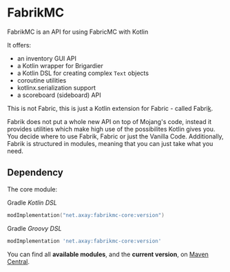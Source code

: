 # FabrikMC

FabrikMC is an API for using FabricMC with Kotlin

It offers:
- an inventory GUI API
- a Kotlin wrapper for Brigardier
- a Kotlin DSL for creating complex `Text` objects
- coroutine utilities
- kotlinx.serialization support
- a scoreboard (sideboard) API

This is not Fabric, this is just a Kotlin extension for Fabric - called Fabri<ins>k</ins>.

Fabrik does not put a whole new API on top of Mojang's code, instead it provides utilities which make high use of the possibilites Kotlin gives you. You decide where to use Fabrik, Fabric or just the Vanilla Code. Additionally, Fabrik is structured in modules, meaning that you can just take what you need.

## Dependency

The core module:

Gradle _Kotlin DSL_
```kotlin
modImplementation("net.axay:fabrikmc-core:version")
```

Gradle _Groovy DSL_
```groovy
modImplementation 'net.axay:fabrikmc-core:version'
```

You can find all **available modules**, and the **current version**, on [Maven Central](https://repo1.maven.org/maven2/net/axay/).

